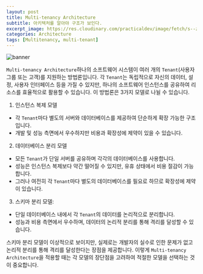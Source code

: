 ```yaml
---
layout: post
title: Multi-tenancy Architecture
subtitle: 아키텍처를 알아야 구조가 보인다.
excerpt_image: https://res.cloudinary.com/practicaldev/image/fetch/s--zk9OgYP5--/c_limit%2Cf_auto%2Cfl_progressive%2Cq_auto%2Cw_880/https://cdn.jjude.com/mt-models.png
categories: Architecture
tags: [Multitenancy, multi-tenant]
---
```


![banner](https://res.cloudinary.com/practicaldev/image/fetch/s--zk9OgYP5--/c_limit%2Cf_auto%2Cfl_progressive%2Cq_auto%2Cw_880/https://cdn.jjude.com/mt-models.png)

`Multi-tenancy Architecture`하나의 소프트웨어 시스템이 여러 개의 `Tenant`(사용자 그룹 또는 고객)를 지원하는 방법론입니다. 각 `Tenant`는 독립적으로 자신의 데이터, 설정, 사용자 인터페이스 등을 가질 수 있지만, 하나의 소프트웨어 인스턴스를 공유하여 리소스를 효율적으로 활용할 수 있습니다. 이 방법론은 3가지 모델로 나뉠 수 있습니다.

1. 인스턴스 복제 모델
- 각 `Tenant`마다 별도의 서버와 데이터베이스를 제공하여 단순하게 확장 가능한 구조입니다.
- 개발 및 성능 측면에서 우수하지만 비용과 확장성에 제약이 있을 수 있습니다.

2. 데이터베이스 분리 모델
- 모든 `Tenant`가 단일 서버를 공유하며 각각의 데이터베이스를 사용합니다.
- 성능은 인스턴스 복제보다 약간 떨어질 수 있지만, 유휴 상태에서 비용 절감이 가능합니다.
- 그러나 여전히 각 `Tenant`마다 별도의 데이터베이스를 필요로 하므로 확장성에 제약이 있습니다.

3. 스키마 분리 모델:
- 단일 데이터베이스 내에서 각 `Tenant`의 데이터를 논리적으로 분리합니다.
- 성능과 비용 측면에서 우수하며, 데이터의 논리적 분리를 통해 격리를 달성할 수 있습니다.

스키마 분리 모델이 이상적으로 보이지만, 실제로는 개발자의 실수로 인한 문제가 없고 논리적 분리를 통해 격리를 달성한다는 장점을 제공합니다. 이렇게 `Multi-tenancy Architecture`을 적용할 때는 각 모델의 장단점을 고려하여 적절한 모델을 선택하는 것이 중요합니다.